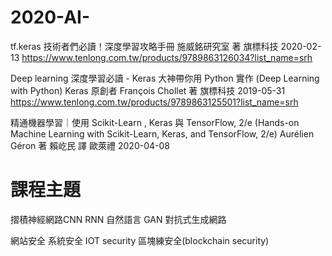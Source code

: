 # 2020-AI-



tf.keras 技術者們必讀！深度學習攻略手冊
施威銘研究室 著
旗標科技 2020-02-13
https://www.tenlong.com.tw/products/9789863126034?list_name=srh



Deep learning 深度學習必讀 - Keras 大神帶你用 Python 實作 (Deep Learning with Python)
Keras 原創者 François Chollet 著
旗標科技
2019-05-31
https://www.tenlong.com.tw/products/9789863125501?list_name=srh


精通機器學習｜使用 Scikit-Learn , Keras 與 TensorFlow, 2/e (Hands-on Machine Learning with Scikit-Learn, Keras, and TensorFlow, 2/e)
Aurélien Géron 著 賴屹民 譯
歐萊禮
2020-04-08

# 課程主題
摺積神經網路CNN
RNN 自然語言
GAN 對抗式生成網路


網站安全
系統安全
IOT security
區塊練安全(blockchain security)
